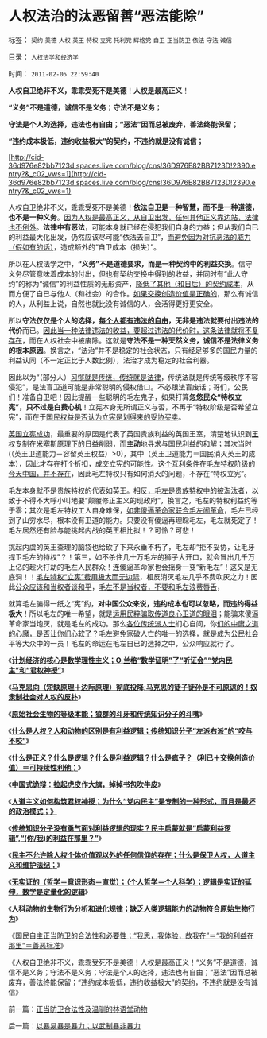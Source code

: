 # 人权法治的汰恶留善“恶法能除”

标签： `契约` `美德` `人权` `英王` `特权` `立宪` `托利党` `辉格党` `自卫` `正当防卫` `依法` `守法` `诚信` 

目录： `人权法学和经济学`

时间： `2011-02-06 22:59:40`

**人权自卫绝非不义，乖乖受死不是美德**！**人权是最高正义**！

**“义务”不是道德，诚信不是义务**；**守法不是义务**；

**守法是个人的选择，违法也有自由；“恶法”因而总被废弃，善法终能保留；**

**“违约成本极低，违约收益极大”的契约，不违约就是没有诚信；**

[http://cid-36d976e82bb7123d.spaces.live.com/blog/cns!36D976E82BB7123D!2390.entry?&_c02_vws=1](http://cid-36d976e82bb7123d.spaces.live.com/blog/cns!36D976E82BB7123D!2390.entry?&_c02_vws=1)

人权自卫绝非不义，乖乖受死不是美德！**依法自卫是一种智慧，而不是一种道德，也不是一种义务**。[因为人权是最高正义，从自卫出发，任何其他正义靠边站，法律也不例外](../../../2011/1/23/那种人最缺德？.md)。**法律中有恶法**，可能本身就已经在侵犯我们自身的力益；但从我们自已的利益最大化出发，仍然应该尽可能“依法去自卫”，[而避免因为对抗恶法的威力（假如有的话）](../../../2009/8/20/不完善的法治也比完美的人治好.md)，造成额外的“自卫成本（损失）”。

所以在人权法学之中，**“义务”不是道德要求，而是一种契约中的利益交换**。信守义务尽管意味着成本的付出，但也有契约交换中得到的收益，并同时有“此人守约”的称为“诚信”的利益性质的无形资产，[降低了其他（和日后）的契约成本](../../../2008/6/19/诚信，才是您的第一桶金.md)，从而方便了自已与他人（和社会）的合作。[如果交换创造价值是正确的](../../../2010/12/23/交换创造价值是生物学现象和进化论的科学性.md)，那么有诚信的人，从利益上说，自然也就比没有诚信的人，会活得更好更安全。

所以**守法仅仅是个人的选择，[每个人都有违法的自由](../../../2011/1/24/人权是非标准与西方的犯罪“自由”.md)，无非是违法就要付出违法的代价**而已。[因此当一种法律违法的收益，要超过违法的代价时，这条法律就将不复存在](../../../2011/1/24/法治是有成本的；法治也是会破产的.md)，而在人权社会中被废除。这就是**守法不是一种天然义务，诚信不是法律义务的根本原因**。换言之，“法治”并不是稳定的社会状态，只有经足够多的国民力量的利益认同（不一定正比于人数比例），法治才成为稳定的社会利器。

因此以为“（部分人）[习惯就是传统，传统就是法律](../../../2010/10/23/民主就是法治；法学研究民主.md)，传统法就是传统等级秩序不容侵犯”，是法盲卫道可能是非常聪明的侵权借口。不必跟法盲废话；哥们，公民们！准备自卫吧！因此提醒一些聪明的毛左鬼子，如果打算**忽悠民众“特权立宪”，只不过是白费心机**！立宪本身无所谓正义与否，不再于“特权阶级是否希望立宪”，而在于[国民权益是否认为立宪是划得来的妥协买卖](../../../2010/7/31/诚信的价值的核心就是契约的成本.md)。

[英国立宪成功](http://blog.sina.com.cn/s/blog_5563a64d0100cwlk.html)，最重要的原因是代表了英国贵族利益的英国王室，清楚地认识到[王权专制在米塞斯原理下的日益削弱](../../../2011/1/4/米塞斯资本原理的死亡诅咒！.md)，而**主动**地寻求与国民利益的和解；其次当时(（英王卫道能力－容留英王权益）>0)，其中（英王卫道能力＝国民消灭英王的成本），因此才存在打个折扣，成交立宪的可能性。[这个互利条件在毛左特权阶级的今天中国，并不存在](../../../2009/12/9/父母天性能被道德约束吗？.md)，因此毛左特权只有如何消灭的问题，不存在“特权立宪”。

毛左本身就不是贵族特权的代表如英王。相反[，毛左是贵族特权中的被淘汰者](../../../2010/9/24/罗马社会摆脱狗腿子工具阶级的经验和教训.md)，以致于不得不大呼小叫地要“颠覆修正主义的现政府”，换言之，毛左的特权利益约等于零；其次是毛左特权工人自身难保，[如非傻逼革命家联合毛左闹革命](../../../2010/5/14/唯恐天下不乱的革命家.md)，毛左已经到了山穷水尽，根本没有卫道的能力。只要没有傻逼再理睬毛左，毛左就死定了！毛左居然还有脸与能挑起内战的英王相比拟！？可怜？可悲！

挑起内虞的英王查理的脑袋也给砍了下来永垂不朽了，毛左却“拒不妥协，让毛牙捍卫毛左的特权”？！第三，如不杀住几十万毛左的狮子大开口，就会冒出几千万上亿的趁火打劫的毛左人民群众！连傻逼革命家也会摇身一变“新毛左”！这又是无底洞！！[毛左特权“立宪”费用极大而无边际](../../../2009/10/22/大赦腐败的成本边界和民主妥协的收益确定.md)，相反消灭毛左几乎不费吹灰之力！因此[公众应该和当权者谈和平](../../../2010/5/19/既得利益者与“统治者”全无关联.md)，[毛左不是当权者，不要和毛左浪费唇舌](../../../2010/5/5/减小校园悲剧应从传媒的长中短线下手.md)，

就算毛左骗得一纸之“宪”约，**对中国公众来说，违约成本也可以忽略，而违约得益极大**！所以毛左的唯一希望，就是[运用民粹骗取传道良心卫道的眼泪](../../../2009/9/25/依托科学的发展观打击极左民粹.md)；能骗来傻逼革命家当炮灰，就是毛左的成功。那么[各位传统派人士](../../../2011/1/29/中国社会负反馈系统和后发制度劣势.md)扪心自问，你[们的中庸之道的心魔，是否让你们心软了](../../../2009/9/23/战场上没有大声疾呼的中间派.md)？毛左避免家破人亡的唯一的选择，就是成为公民社会平等大众中的一员！毛左的命运在毛左自已的选择之中，公众响应就行了。

《[**计划经济的核心是数学理性主义；O.兰格“数学证明”了“听证会”“党内民主”和“君权神授”**](../../../2011/2/3/计划经济内核数学理性主义，米塞斯“社会主义不可运作”和兰格.md)》

《[**马克思向（短缺原理＋边际原理）彻底投降;马克思的徒子徒孙是不可原谅的！奴隶制社会对人权的反扑**](../../../2011/2/3/马克思早就向（短缺原理＋边际原理）彻底投降了.md)》

《[**原始社会生物的等级本能；狼群的斗牙和传统知识分子的斗嘴**](../../../2011/1/30/狼的斗牙和狗的斗嘴.md)》

《[**什么是人权？人和动物的区别是有利益逻辑；传统知识分子“左派右派”的“咬与不咬”**](../../../2011/1/31/人和动物的区别及人权和利益逻辑.md)》

《[**什么是正义？什么是逻辑？什么是利益逻辑？什么是疯子？（利已＋交换创造价值）＝可持续性利他；**](../../../2011/1/31/什么是正义？逻辑？和疯子！.md)》

《[**中国式诡辩：拉起虎皮作大旗，掉掉书包吹牛皮**](../../../2011/1/31/中国式诡辩：拉起虎皮作大旗，掉掉书包吹牛皮.md)》

《[**人道主义如何构筑君权神授；为什么“党内民主”是专制的一种形式，而且是最坏的政治模式；》**](../../../2011/2/1/人道主义如何构筑君权神授？.md)

《[**传统知识分子没有勇气面对利益逻辑的现实？民主启蒙就是“启蒙利益逻辑”,“(你/我)的利益在那里？”**](../../../2011/2/1/传统知识分子没有勇气面对现实和逻辑的启蒙.md)》

《[**民主不允许除人权个体价值观以外的任何信仰的存在；什么是保卫人权，人道主义和维护法纪；**](../../../2011/2/1/什么是人权？人道主义？和维护法纪.md)》

《[**无实证的（哲学＝意识形态＝直觉）；（个人哲学＝个人科学）；逻辑是实证的延伸，数学是定量化的逻辑**](../../../2011/2/3/逻辑是实证的延伸方式，数学是定量化的逻辑.md)》

《[**人科动物的生物行为分析和进化规律；缺乏人类逻辑能力的动物符合原始生物行为**](../../../2011/2/3/人科动物的生物行为分析和进化规律.md)》

《[国民自主正当防卫的合法性和必要性；“我思，我体验，故我在”＝“我的利益在那里”＝善恶标准](../../../2011/2/6/正当防卫合法性及温驯的林语堂动物.md)》

《人权自卫绝非不义，乖乖受死不是美德！人权是最高正义！“义务”不是道德，诚信不是义务；守法不是义务；守法是个人的选择，违法也有自由；“恶法”因而总被废弃，善法终能保留；“违约成本极低，违约收益极大”的契约，不违约就是没有诚信》



前一篇：[正当防卫合法性及温驯的林语堂动物](../../../2011/2/6/正当防卫合法性及温驯的林语堂动物.md)

后一篇：[以暴易暴是暴力；以武制暴非暴力](../../../2011/2/6/以暴易暴是暴力；以武制暴非暴力.md)